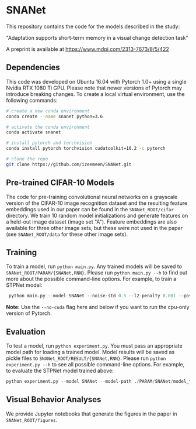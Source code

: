 # SNANet

This repository contains the code for the models described in the study:

"Adaptation supports short-term memory in a visual change detection task"

A preprint is available at https://www.mdpi.com/2313-7673/8/5/422

## Dependencies
This code was developed on Ubuntu 16.04 with Pytorch 1.0+ using a single Nvidia RTX 1080 Ti GPU. Please note that newer versions of Pytorch may introduce breaking changes. To create a local virtual environment, use the following commands:

```bash
# create a new conda environment
conda create --name snanet python=3.6

# activate the conda environment
conda activate snanet

# install pytorch and torchvision
conda install pytorch torchvision cudatoolkit=10.2 -c pytorch

# clone the repo
git clone https://github.com/izeemeen/SNANet.git
```

## Pre-trained CIFAR-10 Models
The code for pre-training convolutional neural networks on a grayscale version of the CIFAR-10 image recognition dataset and the resulting feature embeddings used in our paper can be found in the ```SNANet_ROOT/cifar``` directory. We train 10 random model initializations and generate features on a held-out image dataset (image set "A"). Feature embeddings are also available for three other image sets, but these were not used in the paper (see ```SNANet_ROOT/data``` for these other image sets).

## Training
To train a model, run ```python main.py```. Any trained models will be saved to ```SNANet_ROOT/PARAM/{SNANet,RNN}```. Please run ```python main.py --h``` to find out more about the possible command-line options. For example, to train a STPNet model:

```python
 python main.py --model SNANet --noise-std 0.5 --l2-penalty 0.001 --pos-weight 5 --dprime 1.5 --patience 5 --seed 1
 ```

**Note:** Use the ```--no-cuda``` flag here and below if you want to run the cpu-only version of Pytorch.

## Evaluation
To test a model, run ```python experiment.py```. You must pass an appropriate model path for loading a trained model. Model results will be saved as pickle files to ```SNANet_ROOT/RESULT/{SNANet,RNN}```. Please run ```python experiment.py --h``` to see all possible command-line options. For example, to evaluate the STPNet model trained above:

```python
python experiment.py --model SNANet --model-path ./PARAM/SNANet/model_train_seed_1.pt --noise-std 0.5 --omit-frac 0.05 --seed 1
```

## Visual Behavior Analyses
We provide Jupyter notebooks that generate the figures in the paper in ```SNANet_ROOT/figures```.

